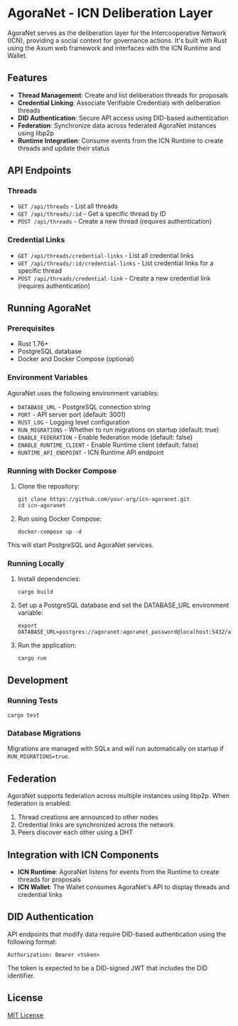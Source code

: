 # AgoraNet - ICN Deliberation Layer

AgoraNet serves as the deliberation layer for the Intercooperative Network (ICN), providing a social context for governance actions. It's built with Rust using the Axum web framework and interfaces with the ICN Runtime and Wallet.

## Features

- **Thread Management**: Create and list deliberation threads for proposals
- **Credential Linking**: Associate Verifiable Credentials with deliberation threads
- **DID Authentication**: Secure API access using DID-based authentication
- **Federation**: Synchronize data across federated AgoraNet instances using libp2p
- **Runtime Integration**: Consume events from the ICN Runtime to create threads and update their status

## API Endpoints

### Threads

- `GET /api/threads` - List all threads
- `GET /api/threads/:id` - Get a specific thread by ID
- `POST /api/threads` - Create a new thread (requires authentication)

### Credential Links

- `GET /api/threads/credential-links` - List all credential links
- `GET /api/threads/:id/credential-links` - List credential links for a specific thread
- `POST /api/threads/credential-link` - Create a new credential link (requires authentication)

## Running AgoraNet

### Prerequisites

- Rust 1.76+
- PostgreSQL database
- Docker and Docker Compose (optional)

### Environment Variables

AgoraNet uses the following environment variables:

- `DATABASE_URL` - PostgreSQL connection string
- `PORT` - API server port (default: 3001)
- `RUST_LOG` - Logging level configuration
- `RUN_MIGRATIONS` - Whether to run migrations on startup (default: true)
- `ENABLE_FEDERATION` - Enable federation mode (default: false)
- `ENABLE_RUNTIME_CLIENT` - Enable Runtime client (default: false)
- `RUNTIME_API_ENDPOINT` - ICN Runtime API endpoint

### Running with Docker Compose

1. Clone the repository:
   ```
   git clone https://github.com/your-org/icn-agoranet.git
   cd icn-agoranet
   ```

2. Run using Docker Compose:
   ```
   docker-compose up -d
   ```

This will start PostgreSQL and AgoraNet services.

### Running Locally

1. Install dependencies:
   ```
   cargo build
   ```

2. Set up a PostgreSQL database and set the DATABASE_URL environment variable:
   ```
   export DATABASE_URL=postgres://agoranet:agoranet_password@localhost:5432/agoranet
   ```

3. Run the application:
   ```
   cargo run
   ```

## Development

### Running Tests

```
cargo test
```

### Database Migrations

Migrations are managed with SQLx and will run automatically on startup if `RUN_MIGRATIONS=true`.

## Federation

AgoraNet supports federation across multiple instances using libp2p. When federation is enabled:

1. Thread creations are announced to other nodes
2. Credential links are synchronized across the network
3. Peers discover each other using a DHT

## Integration with ICN Components

- **ICN Runtime**: AgoraNet listens for events from the Runtime to create threads for proposals
- **ICN Wallet**: The Wallet consumes AgoraNet's API to display threads and credential links

## DID Authentication

API endpoints that modify data require DID-based authentication using the following format:

```
Authorization: Bearer <token>
```

The token is expected to be a DID-signed JWT that includes the DID identifier.

## License

[MIT License](LICENSE)
